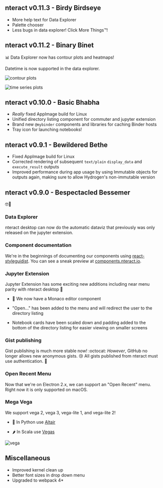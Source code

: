 ## nteract v0.11.3 - Birdy Birdseye

* More help text for Data Explorer
* Palette chooser
* Less bugs in data explorer! Click More Things™!

## nteract v0.11.2 - Binary Binet

📊 Data Explorer now has contour plots and heatmaps!

Datetime is now supported in the data explorer.

![contour plots](https://user-images.githubusercontent.com/495634/43361395-7dfacf2c-9282-11e8-8ebd-2fbb75419cf1.gif)

![time series plots](https://user-images.githubusercontent.com/495634/43349170-dba33d88-91b2-11e8-9e4d-42d02e19369c.png)

## nteract v0.10.0 - Basic Bhabha

* _Really_ fixed AppImage build for Linux
* Unified directory listing component for commuter and jupyter extension
* Brand new `@mybinder` components and libraries for caching Binder hosts
* Tray icon for launching notebooks!

## nteract v0.9.1 - Bewildered Bethe

* Fixed AppImage build for Linux
* Corrected rendering of subsequent `text/plain` `display_data` and `execute_result` outputs
* Improved performance during app usage by using Immutable objects for outputs again, making sure to allow Hydrogen's non-immutable version

## nteract v0.9.0 - Bespectacled Bessemer

🤓🔩

### Data Explorer

nteract desktop can now do the automatic dataviz that previously was only released on the jupyter extension.

<!--

Talk about old and new data explorer features

* Parallel coordinates
* Hexbin

-->

### Component documentation

We're in the beginnings of documenting our components using [react-styleguidist](https://react-styleguidist.js.org/). You can see a sneak preview at [components.nteract.io](https://components.nteract.io).

### Jupyter Extension

Jupyter Extension has some exciting new additions including near menu parity with nteract desktop 🎉

- 📝 We now have a Monaco editor component

- "Open..." has been added to the menu and will redirect the user to the directory listing 

- Notebook cards have been scaled down and padding added to the bottom of the directory listing for easier viewing on smaller screens 

### Gist publishing

Gist publishing is much more stable now! :octocat: _However_, GitHub no longer allows new anonymous gists. 😢 All gists published from nteract must use authentication. 🔐

### Open Recent Menu

Now that we're on Electron 2.x, we can support an "Open Recent" menu. Right now it is only supported on macOS.

### Mega Vega

We support vega 2, vega 3, vega-lite 1, and vega-lite 2!

- 🐍 In Python use [Altair](https://altair-viz.github.io/)

- 🌶 In Scala use [Vegas](https://github.com/vegas-viz/Vegas)

![vega](https://user-images.githubusercontent.com/836375/41311196-6d849a2e-6e38-11e8-9d30-21553301beb2.gif)

## Miscellaneous

- Improved kernel clean up
- Better font sizes in drop down menu
- Upgraded to webpack 4\*
